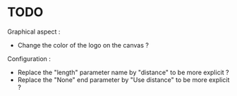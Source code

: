 # TODO

Graphical aspect :

- Change the color of the logo on the canvas ?

Configuration :

- Replace the "length" parameter name by "distance" to be more explicit ?
- Replace the "None" end parameter by "Use distance" to be more explicit ?
